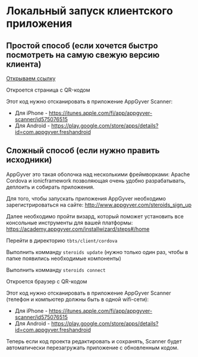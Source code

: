 # Локальный запуск клиентского приложения

## Простой способ (если хочется быстро посмотреть на самую свежую версию клиента)

[Открываем ссылку](https://share.appgyver.com/?id=79223&hash=5353e5a22cbd2be55bdafcada9edc2ec2de94c9868e2a79195cc10e3d31ea085)

Откроется страница с QR-кодом

Этот код нужно отсканировать в приложение AppGyver Scanner:
* Для iPhone - https://itunes.apple.com/fi/app/appgyver-scanner/id575076515
* Для Android - https://play.google.com/store/apps/details?id=com.appgyver.freshandroid

## Сложный способ (если нужно править исходники)

AppGyver это такая оболочка над несколькими фреймворками: Apache Cordova и ionicframework
позволяющая очень удобно разрабатывать, деплоить и собирать приложения.

Для того, чтобы запускать приложения AppGyver необходимо зарегистрироваться на сайте:
http://www.appgyver.com/steroids_sign_up

Далее необходимо пройти визард, который поможет установить все консольные инструменты для вашей платформы:
https://academy.appgyver.com/installwizard/steps#/home

Перейти в директорию `tbts/client/cordova`

Выполнить комманду `steroids update` (нужно только один раз, чтобы в папке появились необходимые компоненты)

Выполнить комманду `steroids connect`

Откроется браузер с QR-кодом

Этот код нужно отсканировать в приложение AppGyver Scanner (телефон и компьютер должны быть в одной wifi-сети):
* Для iPhone - https://itunes.apple.com/fi/app/appgyver-scanner/id575076515
* Для Android - https://play.google.com/store/apps/details?id=com.appgyver.freshandroid

Теперь если код проекта редактировать и сохранять, Scanner будет автоматически перезагружать приложение с обновленным кодом.

<!--- https://github.com/adam-p/markdown-here/wiki/Markdown-Cheatsheet -->
